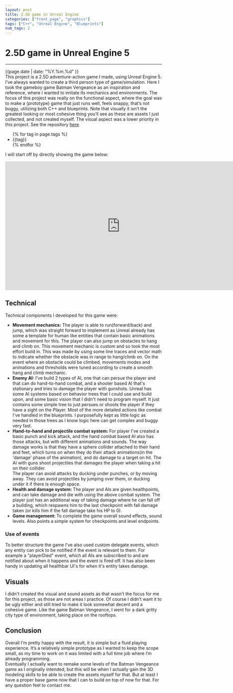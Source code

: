 ```yaml
---
layout: post
title: 2.5D game in Unreal Engine
categories: ["front_page", "graphics"]
tags: ["C++", "Unreal Engine", "Blueprints"]
num_tags: 2
---
```

# 2.5D game in Unreal Engine 5
---
<div class="post-date">
    <span>{{page.date | date: "%Y.%m.%d" }}</span>
</div>
<div class="intro">
This project is a 2.5D adventure-action game I made, using Unreal Engine 5. I’ve always wanted to create a third person type of game/simulation. Here I took the gameboy game Batman Vengeance as an inspiration and reference, where I wanted to imitate its mechanics and environments. The focus of this project was really on the functional aspect, where the goal was to make a (prototype) game that just runs well, feels snappy, that’s not buggy, utilizing both C++ and blueprints. Note that visually it isn’t the greatest looking or most cohesive thing you’ll see as these are assets I just collected, and not created myself. The visual aspect was a lower priority in this project. See the repository <a href="https://github.com/satrya070/eu-smallville" target="_blank">here</a>.
</div>

<ul class="tags">
    {% for tag in page.tags %}
        <li>{{tag}}</li>
    {% endfor %}
</ul>

I will start off by directly showing the game below:

<iframe width="736" height="413" src="https://www.youtube.com/embed/yMd48GvGSEs?si=V_EATtgkyqa0vo4S" title="YouTube video player" frameborder="0" allow="accelerometer; autoplay; clipboard-write; encrypted-media; gyroscope; picture-in-picture; web-share" referrerpolicy="strict-origin-when-cross-origin" allowfullscreen></iframe>

## Technical
Technical components I developed for this game were:
<ul>
    <li><b>Movement mechanics:</b> The player is able to run(forward/back) and jump, which was straight forward to implement as Unreal already has some a template for human like entities that contain basic animations and movement for this. The player can also jump on obstacles to hang and climb on. This movement mechanic is custom and so took the most effort build in. This was made by using some line traces and vector math to indicate whether the obstacle was in range to hang/climb on. On the event where an obstacle could be climbed, movements modes and animations and thresholds were tuned according to create a smooth hang and climb mechanic.</li>
    <li><b>Enemy AI:</b> I've build 2 types of AI, one that can persue the player and that can do hand-to-hand combat, and a shooter based AI that's stationary and tries to damage the player with gunshots. Unreal has some AI systems based on behavior trees that I could use and build upon, and some basic vision that I didn't need to program myself. It just contains some simple tree to just persues or shoots the player if they have a sight on the Player. Most of the more detailed actions like combat I've handled in the blueprints. I purposefully kept as little logic as needed in those trees as I know logic here can get complex and buggy very fast.
    </li>
    <li><b>Hand-to-hand and projectile combat system: </b> For player I've created a basic punch and kick attack, and the hand combat based AI also has those attacks, but with different animations and sounds. The way damage works is that they have a sphere collider attached to their hand and feet, which turns on when they do their attack animations(in the 'damage' phase of the animation), and do damage to a target on hit. The AI with guns shoot projectiles that damages the player when taking a hit on their collider.
    <br/>
    The player can avoid attacks by ducking under punches, or by moving away. They can avoid projectiles by jumping over them, or ducking under it if there is enough space.
    </li>
    <li><b>Health and damage system: </b>
    The player and AIs are given healthpoints, and can take damage and die with using the above combat system. The player just has an additional way of taking damage where he can fall off a building, which respawns him to the last checkpoint with fall damage taken (or kills him if the fall damage take his HP to 0).
    </li>
    <li><b>Game management: </b> To complete the game overall sound effects, sound levels. Also points a simple system for checkpoints and level endpoints.</li>
</ul>

### Use of events
To better structure the game I've also used custom delegate events, which any entity can pick to be notified if the event is relevant to them. For example a "playerDied" event, which all AIs are subscribed to and are notified about when it happens and the event is fired off. It has also been handy in updating all healthbar UI's for when it's entity takes damage.

## Visuals
I didn't created the visual and sound assets as that wasn’t the focus for me for this project, as those are not areas I practice. Of course I didn’t want it to be ugly either and still tried to make it look somewhat decent and a cohesive game. Like the game Batman Vengeance, I went for a dark gritty city type of environment, taking place on the rooftops.

## Conclusion
Overall I’m pretty happy with the result, it is simple but a fluid playing experience. It’s a relatively simple prototype as I wanted to keep the scope small, as my time to work on it was limited with a full time job where I’m already programming.
<br/>
Eventually I actually want to remake some levels of the Batman Vengeance game as I originally intended, but this will be when I actually gain the 3D modeling skills to be able to create the assets myself for that. But at least I have a proper base game now that I can to build on top of now for that. For any question feel to contact me.
